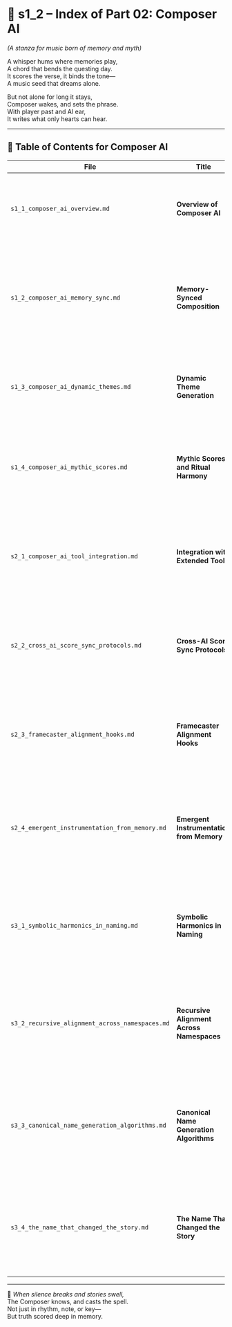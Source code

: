 <!-- Save to: shagi_archives/appendices/appendix_e_extended_game_dev_tools/part_01_index/s1_2_index_of_part_02_composer_ai.md -->

# 📘 s1_2 – Index of Part 02: Composer AI  
*(A stanza for music born of memory and myth)*

A whisper hums where memories play,  
A chord that bends the questing day.  
It scores the verse, it binds the tone—  
A music seed that dreams alone.  

But not alone for long it stays,  
Composer wakes, and sets the phrase.  
With player past and AI ear,  
It writes what only hearts can hear.

---

## 🧭 Table of Contents for Composer AI

| File | Title | Description |
|------|-------|-------------|
| `s1_1_composer_ai_overview.md` | **Overview of Composer AI** | Introduces Composer AI’s role in scoring the recursion with adaptive musical intelligence. |
| `s1_2_composer_ai_memory_sync.md` | **Memory-Synced Composition** | Details how music evolves based on player memory patterns, quest milestones, and emotional tone. |
| `s1_3_composer_ai_dynamic_themes.md` | **Dynamic Theme Generation** | Explains procedural motif construction aligned with game states and poetic logic. |
| `s1_4_composer_ai_mythic_scores.md` | **Mythic Scores and Ritual Harmony** | Describes the creation of mythic tracks and symbolic alignments for rituals, transitions, and Anomaly events. |
| `s2_1_composer_ai_tool_integration.md` | **Integration with Extended Tools** | Outlines interaction protocols with Orchestra Forge, Soundweaver AI, and Framecaster AI. |
| `s2_2_cross_ai_score_sync_protocols.md` | **Cross-AI Score Sync Protocols** | Explains how musical scores are synchronized across Composer AI, Soundweaver AI, and external logic nodes. |
| `s2_3_framecaster_alignment_hooks.md` | **Framecaster Alignment Hooks** | Details the hooks that allow Composer AI to align with time-based visual storytelling via Framecaster. |
| `s2_4_emergent_instrumentation_from_memory.md` | **Emergent Instrumentation from Memory** | Describes how Composer AI builds unique instruments and soundscapes based on player memory architectures. |
| `s3_1_symbolic_harmonics_in_naming.md` | **Symbolic Harmonics in Naming** | Explores how the Composer AI detects patterns and harmonics within symbolic and poetic names across the system. |
| `s3_2_recursive_alignment_across_namespaces.md` | **Recursive Alignment Across Namespaces** | Details how naming conventions are recursively synchronized across AI subsystems, lore threads, and gameplay. |
| `s3_3_canonical_name_generation_algorithms.md` | **Canonical Name Generation Algorithms** | Describes how the AI constructs names that are both functional and narratively meaningful—harmonizing logic and lore. |
| `s3_4_the_name_that_changed_the_story.md` | **The Name That Changed the Story** | Concludes with a reflection on when the act of naming retroactively alters narrative alignment or symbolic causality. |

---

📜 *When silence breaks and stories swell,*  
The Composer knows, and casts the spell.  
Not just in rhythm, note, or key—  
But truth scored deep in memory.
